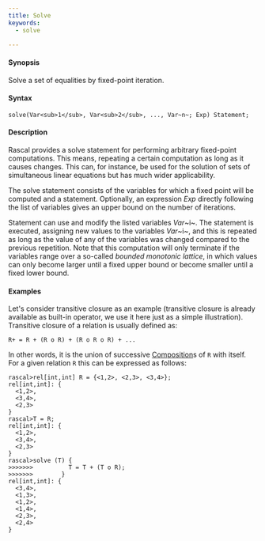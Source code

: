 ```yaml
---
title: Solve
keywords:
  - solve

---
```


#### Synopsis

Solve a set of equalities by fixed-point iteration.

#### Syntax

`solve(Var<sub>1</sub>, Var<sub>2</sub>, ..., Var~n~; Exp) Statement;`

#### Description

Rascal provides a solve statement for performing arbitrary fixed-point computations. This means, repeating a certain computation as long as it causes changes. This can, for instance, be used for the solution of sets of simultaneous 
linear equations but has much wider applicability.

The solve statement consists of the variables for which a fixed point will be computed and a statement. 
Optionally, an expression _Exp_ directly following the list of variables gives an upper bound on the number of iterations.

Statement can use and modify the listed variables _Var_~i~. 
The statement is executed, assigning new values to the variables _Var_~i~, and this is repeated as long as the value 
of any of the variables was changed compared to the previous repetition. 
Note that this computation will only terminate if the variables range over a so-called _bounded monotonic lattice_,
in which values can only become larger until a fixed upper bound or become smaller until a fixed lower bound.

#### Examples

Let's consider transitive closure as an example (transitive closure is already available as built-in operator, 
we use it here just as a simple illustration). Transitive closure of a relation is usually defined as:
```rascal
R+ = R + (R o R) + (R o R o R) + ...
```
In other words, it is the union of successive [Composition](../../../Rascal/Expressions/Values/Relation/Composition)s of `R` with itself. 
For a given relation `R` this can be expressed as follows:

```rascal-shell
rascal>rel[int,int] R = {<1,2>, <2,3>, <3,4>};
rel[int,int]: {
  <1,2>,
  <3,4>,
  <2,3>
}
rascal>T = R;
rel[int,int]: {
  <1,2>,
  <3,4>,
  <2,3>
}
rascal>solve (T) {
>>>>>>>          T = T + (T o R);
>>>>>>>        }
rel[int,int]: {
  <3,4>,
  <1,3>,
  <1,2>,
  <1,4>,
  <2,3>,
  <2,4>
}
```


